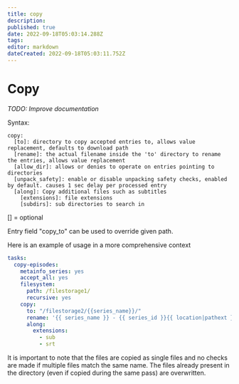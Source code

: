 ```yaml
---
title: copy
description: 
published: true
date: 2022-09-18T05:03:14.288Z
tags: 
editor: markdown
dateCreated: 2022-09-18T05:03:11.752Z
---
```


# Copy
*TODO: Improve documentation*

Syntax:

```text
copy:
  [to]: directory to copy accepted entries to, allows value replacement, defaults to download path
  [rename]: the actual filename inside the 'to' directory to rename the entries, allows value replacement
  [allow_dir]: allows or denies to operate on entries pointing to directories
  [unpack_safety]: enable or disable unpacking safety checks, enabled by default. causes 1 sec delay per processed entry
  [along]: Copy additional files such as subtitles
    [extensions]: file extensions
    [subdirs]: sub directories to search in
```

[] = optional

Entry field "copy_to" can be used to override given path.

Here is an example of usage in a more comprehensive context

```yaml
tasks:
  copy-episodes:
    metainfo_series: yes 
    accept_all: yes 
    filesystem:
      path: /filestorage1/
      recursive: yes 
    copy:
      to: "/filestorage2/{{series_name}}/"
      rename: '{{ series_name }} - {{ series_id }}{{ location|pathext }}'
      along:
        extensions:
          - sub
          - srt
```

It is important to note that the files are copied as single files and no checks are made if multiple files match the same name. The files already present in the directory (even if copied during the same pass) are overwritten.